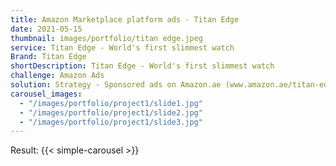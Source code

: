 ```yaml
---
title: Amazon Marketplace platform ads - Titan Edge
date: 2021-05-15
thumbnail: images/portfolio/titan edge.jpeg
service: Titan Edge - World's first slimmest watch
Brand: Titan Edge
shortDescription: Titan Edge - World's first slimmest watch
challenge: Amazon Ads 
solution: Strategy - Sponsored ads on Amazon.ae (www.amazon.ae/titan-edge/s)
carousel_images:
  - "/images/portfolio/project1/slide1.jpg"
  - "/images/portfolio/project1/slide2.jpg"
  - "/images/portfolio/project1/slide3.jpg"
---
```



Result:
{{< simple-carousel >}} 
